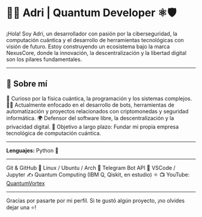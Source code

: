 # 👨‍💻 Adri | Quantum Developer ⚛️🛡️

¡Hola! Soy Adri, un desarrollador con pasión por la ciberseguridad, la computación cuántica y el desarrollo de herramientas tecnológicas con visión de futuro. Estoy construyendo un ecosistema bajo la marca NexusCore, donde la innovación, la descentralización y la libertad digital son los pilares fundamentales.

---

## 🚀 Sobre mí
🧠 Curioso por la física cuántica, la programación y los sistemas complejos.
👨‍💻 Actualmente enfocado en el desarrollo de bots, herramientas de automatización y proyectos relacionados con criptomonedas y seguridad informática.
🌍 Defensor del software libre, la descentralización y la privacidad digital.
🎯 Objetivo a largo plazo: Fundar mi propia empresa tecnológica de computación cuántica.

---

**Lenguajes:**
Python 🐍

---

Git & GitHub 🐙
Linux / Ubuntu / Arch 🐧
Telegram Bot API 📩
VSCode / Jupyter ✍️
Quantum Computing (IBM Q, Qiskit, en estudio) ⚛️
📺 YouTube: [QuantumVortex](https://www.youtube.com/@quantumvortex369)

---

Gracias por pasarte por mi perfil. Si te gustó algún proyecto, ¡no olvides dejar una ⭐!
